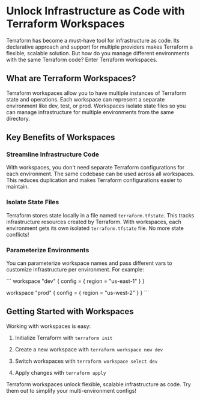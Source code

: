<h1>Unlock Infrastructure as Code with Terraform Workspaces</h1>
<p>Terraform has become a must-have tool for infrastructure as code. Its declarative approach and support for multiple providers makes Terraform a flexible, scalable solution. But how do you manage different environments with the same Terraform code? Enter Terraform workspaces.</p>
<h2>What are Terraform Workspaces?</h2>
<p>Terraform workspaces allow you to have multiple instances of Terraform state and operations. Each workspace can represent a separate environment like dev, test, or prod. Workspaces isolate state files so you can manage infrastructure for multiple environments from the same directory.</p>
<h2>Key Benefits of Workspaces</h2>
<h3>Streamline Infrastructure Code</h3>
<p>With workspaces, you don't need separate Terraform configurations for each environment. The same codebase can be used across all workspaces. This reduces duplication and makes Terraform configurations easier to maintain.</p>
<h3>Isolate State Files</h3>
<p>Terraform stores state locally in a file named <code>terraform.tfstate</code>. This tracks infrastructure resources created by Terraform. With workspaces, each environment gets its own isolated <code>terraform.tfstate</code> file. No more state conflicts!</p>
<h3>Parameterize Environments</h3>
<p>You can parameterize workspace names and pass different vars to customize infrastructure per environment. For example:</p>
<p>```
workspace "dev" {
  config = {
    region = "us-east-1"
  }
}</p>
<p>workspace "prod" {
  config = { 
    region = "us-west-2"
  }
}
```</p>
<h2>Getting Started with Workspaces</h2>
<p>Working with workspaces is easy:</p>
<ol>
<li>
<p>Initialize Terraform with <code>terraform init</code></p>
</li>
<li>
<p>Create a new workspace with <code>terraform workspace new dev</code> </p>
</li>
<li>
<p>Switch workspaces with <code>terraform workspace select dev</code></p>
</li>
<li>
<p>Apply changes with <code>terraform apply</code></p>
</li>
</ol>
<p>Terraform workspaces unlock flexible, scalable infrastructure as code. Try them out to simplify your multi-environment configs!</p>